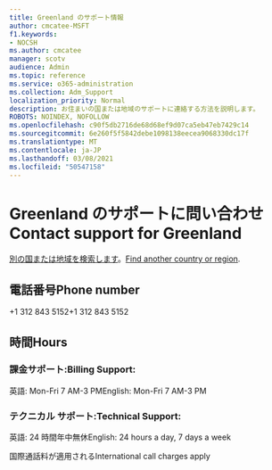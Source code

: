 ```yaml
---
title: Greenland のサポート情報
author: cmcatee-MSFT
f1.keywords:
- NOCSH
ms.author: cmcatee
manager: scotv
audience: Admin
ms.topic: reference
ms.service: o365-administration
ms.collection: Adm_Support
localization_priority: Normal
description: お住まいの国または地域のサポートに連絡する方法を説明します。
ROBOTS: NOINDEX, NOFOLLOW
ms.openlocfilehash: c90f5db2716de68d68ef9d07ca5eb47eb7429c14
ms.sourcegitcommit: 6e260f5f5842debe1098138eecea9068330dc17f
ms.translationtype: MT
ms.contentlocale: ja-JP
ms.lasthandoff: 03/08/2021
ms.locfileid: "50547158"
---
```

# <a name="contact-support-for-greenland"></a><span data-ttu-id="8d54b-103">Greenland のサポートに問い合わせ</span><span class="sxs-lookup"><span data-stu-id="8d54b-103">Contact support for Greenland</span></span>

<span data-ttu-id="8d54b-104">[別の国または地域を検索します](../contact-support-for-business-products.md)。</span><span class="sxs-lookup"><span data-stu-id="8d54b-104">[Find another country or region](../contact-support-for-business-products.md).</span></span>

## <a name="phone-number"></a><span data-ttu-id="8d54b-105">電話番号</span><span class="sxs-lookup"><span data-stu-id="8d54b-105">Phone number</span></span>
<span data-ttu-id="8d54b-106">+1 312 843 5152</span><span class="sxs-lookup"><span data-stu-id="8d54b-106">+1 312 843 5152</span></span>

## <a name="hours"></a><span data-ttu-id="8d54b-107">時間</span><span class="sxs-lookup"><span data-stu-id="8d54b-107">Hours</span></span>
### <a name="billing-support"></a><span data-ttu-id="8d54b-108">課金サポート:</span><span class="sxs-lookup"><span data-stu-id="8d54b-108">Billing Support:</span></span>

<span data-ttu-id="8d54b-109">英語: Mon-Fri 7 AM-3 PM</span><span class="sxs-lookup"><span data-stu-id="8d54b-109">English: Mon-Fri 7 AM-3 PM</span></span>

### <a name="technical-support"></a><span data-ttu-id="8d54b-110">テクニカル サポート:</span><span class="sxs-lookup"><span data-stu-id="8d54b-110">Technical Support:</span></span>

<span data-ttu-id="8d54b-111">英語: 24 時間年中無休</span><span class="sxs-lookup"><span data-stu-id="8d54b-111">English: 24 hours a day, 7 days a week</span></span>

<span data-ttu-id="8d54b-112">国際通話料が適用される</span><span class="sxs-lookup"><span data-stu-id="8d54b-112">International call charges apply</span></span>
